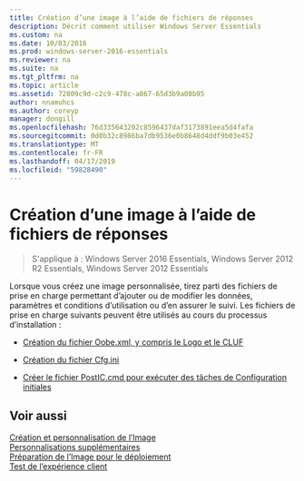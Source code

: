 ```yaml
---
title: Création d’une image à l’aide de fichiers de réponses
description: Décrit comment utiliser Windows Server Essentials
ms.custom: na
ms.date: 10/03/2016
ms.prod: windows-server-2016-essentials
ms.reviewer: na
ms.suite: na
ms.tgt_pltfrm: na
ms.topic: article
ms.assetid: 72809c9d-c2c9-478c-a867-65d3b9a08b95
author: nnamuhcs
ms.author: coreyp
manager: dongill
ms.openlocfilehash: 76d335643202c8596437daf3173891eea5d4fafa
ms.sourcegitcommit: 0d0b32c8986ba7db9536e0b8648d4ddf9b03e452
ms.translationtype: MT
ms.contentlocale: fr-FR
ms.lasthandoff: 04/17/2019
ms.locfileid: "59828490"
---
```

# <a name="create-an-image-by-using-answer-files"></a>Création d’une image à l’aide de fichiers de réponses

>S'applique à : Windows Server 2016 Essentials, Windows Server 2012 R2 Essentials, Windows Server 2012 Essentials

Lorsque vous créez une image personnalisée, tirez parti des fichiers de prise en charge permettant d’ajouter ou de modifier les données, paramètres et conditions d’utilisation ou d’en assurer le suivi. Les fichiers de prise en charge suivants peuvent être utilisés au cours du processus d’installation :  
  
-   [Création du fichier Oobe.xml, y compris le Logo et le CLUF](Create-the-Oobe.xml-File-Including-Logo-and-EULA.md)  
  
-   [Création du fichier Cfg.ini](Create-the-Cfg.ini-File.md)  
  
-   [Créer le fichier PostIC.cmd pour exécuter des tâches de Configuration initiales](Create-the-PostIC.cmd-File-for-Running-Post-Initial-Configuration-Tasks.md)  
  
## <a name="see-also"></a>Voir aussi  
 [Création et personnalisation de l’Image](Creating-and-Customizing-the-Image.md)   
 [Personnalisations supplémentaires](Additional-Customizations.md)   
 [Préparation de l’Image pour le déploiement](Preparing-the-Image-for-Deployment.md)   
 [Test de l’expérience client](Testing-the-Customer-Experience.md)
